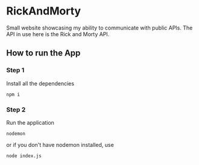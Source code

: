 # RickAndMorty
Small website showcasing my ability to communicate with public APIs. The API in use here is the Rick and Morty API.

## How to run the App
### Step 1
Install all the dependencies
```
npm i
```
### Step 2
Run the application
```
nodemon
```
or if you don't have nodemon installed, use
```
node index.js
```